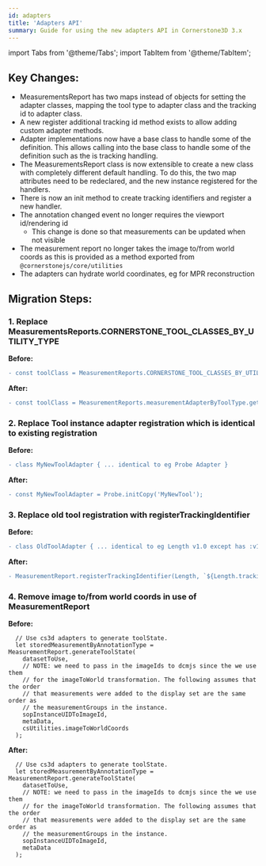 ```yaml
---
id: adapters
title: 'Adapters API'
summary: Guide for using the new adapters API in Cornerstone3D 3.x
---
```


import Tabs from '@theme/Tabs';
import TabItem from '@theme/TabItem';

## Key Changes:

- MeasurementsReport has two maps instead of objects for setting the
  adapter classes, mapping the tool type to adapter class and the
  tracking id to adapter class.
- A new register additional tracking id method exists to allow adding
  custom adapter methods.
- Adapter implementations now have a base class to handle some of the
  definition. This allows calling into the base class to handle some of the
  definition such as the is tracking handling.
- The MeasurementsReport class is now extensible to create a new class with
  completely different default handling. To do this, the two map attributes
  need to be redeclared, and the new instance registered for the handlers.
- There is now an init method to create tracking identifiers and register a new
  handler.
- The annotation changed event no longer requires the viewport id/rendering id
  - This change is done so that measurements can be updated when not visible
- The measurement report no longer takes the image to/from world coords as this
  is provided as a method exported from `@cornerstonejs/core/utilities`
- The adapters can hydrate world coordinates, eg for MPR reconstruction

## Migration Steps:

### 1. Replace MeasurementsReports.CORNERSTONE_TOOL_CLASSES_BY_UTILITY_TYPE

**Before:**

```diff
- const toolClass = MeasurementReports.CORNERSTONE_TOOL_CLASSES_BY_UTILITY_TYPE[toolType];
```

**After:**

```diff
- const toolClass = MeasurementReports.measurementAdapterByToolType.get(toolType);
```

### 2. Replace Tool instance adapter registration which is identical to existing registration

**Before:**

```diff
- class MyNewToolAdapter { ... identical to eg Probe Adapter }
```

**After:**

```diff
- const MyNewToolAdapter = Probe.initCopy('MyNewTool');
```

### 3. Replace old tool registration with registerTrackingIdentifier

**Before:**

```diff
- class OldToolAdapter { ... identical to eg Length v1.0 except has :v1.0 at end of tracking identifier }
```

**After:**

```diff
- MeasurementReport.registerTrackingIdentifier(Length, `${Length.trackingIdentifierTextValue}:v1.0`);
```

### 4. Remove image to/from world coords in use of MeasurementReport

**Before:**

```
  // Use cs3d adapters to generate toolState.
  let storedMeasurementByAnnotationType = MeasurementReport.generateToolState(
    datasetToUse,
    // NOTE: we need to pass in the imageIds to dcmjs since the we use them
    // for the imageToWorld transformation. The following assumes that the order
    // that measurements were added to the display set are the same order as
    // the measurementGroups in the instance.
    sopInstanceUIDToImageId,
    metaData,
    csUtilities.imageToWorldCoords
  );
```

**After:**

```
  // Use cs3d adapters to generate toolState.
  let storedMeasurementByAnnotationType = MeasurementReport.generateToolState(
    datasetToUse,
    // NOTE: we need to pass in the imageIds to dcmjs since the we use them
    // for the imageToWorld transformation. The following assumes that the order
    // that measurements were added to the display set are the same order as
    // the measurementGroups in the instance.
    sopInstanceUIDToImageId,
    metaData
  );
```
